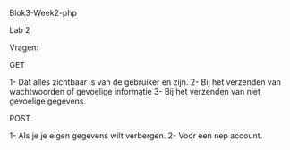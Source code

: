 Blok3-Week2-php
 
 Lab 2

Vragen:

GET

1- Dat alles zichtbaar is van de gebruiker en zijn.
2- Bij het verzenden van wachtwoorden of gevoelige informatie
3- Bij het verzenden van niet gevoelige gegevens.

POST

1- Als je je eigen gegevens wilt verbergen.
2- Voor een nep account.